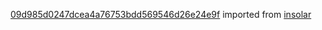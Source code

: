 [09d985d0247dcea4a76753bdd569546d26e24e9f](https://github.com/insolar/insolar/commit/09d985d0247dcea4a76753bdd569546d26e24e9f) imported from [insolar](https://github.com/insolar/insolar)
